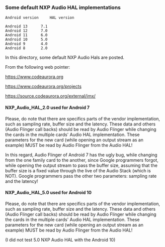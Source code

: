 ### Some default NXP Audio HAL implementations

	Android version		HAL version

	Android 13		7.1
	Android 12		7.0
	Android 11		6.0
	Android 10		5.0
	Android 9		4.0
	Android 8		2.0

In this directory, some default NXP Audio Hals are posted.

From the following web pointer:

https://www.codeaurora.org

https://www.codeaurora.org/projects

https://source.codeaurora.org/external/imx/

#### NXP_Audio_HAL_2.0 used for Android 7

Please, do note that there are specifics parts of the vendor implementation,
such as sampling rate, buffer size and the latency. These data and others
(Audio Flinger call backs) should be read by Audio Flinger while changing
the cards in the multiple cards' Audio HAL implementation. These parameters
for the new card (while opening an output stream as an example) MUST be read
by Audio Flinger from the Audio HAL!

In this regard, Audio Flinger of Android 7 has the ugly bug, while changing
from the one family card to the another, since Google programmers forgot,
while opening the output stream to pass the buffer size, assuming that the
buffer size is a fixed value through the live of the Audio Stack (which
is NOT). Google programmers pass the other two parameters: sampling rate
and the latency!

#### NXP_Audio_HAL_5.0 used for Android 10

Please, do note that there are specifics parts of the vendor implementation,
such as sampling rate, buffer size and the latency. These data and others
(Audio Flinger call backs) should be read by Audio Flinger while changing
the cards in the multiple cards' Audio HAL implementation. These parameters
for the new card (while opening an output stream as an example) MUST be read
by Audio Flinger from the Audio HAL!

(I did not test 5.0 NXP Audio HAL with the Android 10)
